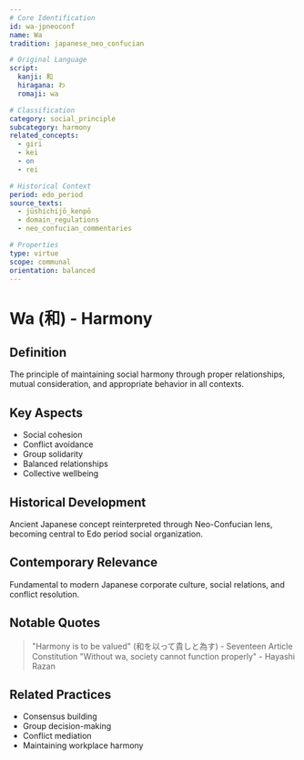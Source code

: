 ```yaml
---
# Core Identification
id: wa-jpneoconf
name: Wa
tradition: japanese_neo_confucian

# Original Language
script:
  kanji: 和
  hiragana: わ
  romaji: wa

# Classification
category: social_principle
subcategory: harmony
related_concepts:
  - giri
  - kei
  - on
  - rei

# Historical Context
period: edo_period
source_texts:
  - jūshichijō_kenpō
  - domain_regulations
  - neo_confucian_commentaries

# Properties
type: virtue
scope: communal
orientation: balanced
---
```


# Wa (和) - Harmony

## Definition
The principle of maintaining social harmony through proper relationships, mutual consideration, and appropriate behavior in all contexts.

## Key Aspects
- Social cohesion
- Conflict avoidance
- Group solidarity
- Balanced relationships
- Collective wellbeing

## Historical Development
Ancient Japanese concept reinterpreted through Neo-Confucian lens, becoming central to Edo period social organization.

## Contemporary Relevance
Fundamental to modern Japanese corporate culture, social relations, and conflict resolution.

## Notable Quotes
> "Harmony is to be valued" (和を以って貴しと為す) - Seventeen Article Constitution
> "Without wa, society cannot function properly" - Hayashi Razan

## Related Practices
- Consensus building
- Group decision-making
- Conflict mediation
- Maintaining workplace harmony